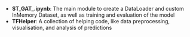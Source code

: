 * **ST_GAT_.ipynb**: The main module to create a DataLoader and custom InMemory Dataset, as well as training and evaluation of the model
* **TFHelper**: A collection of helping code, like data preprocessing, visualisation, and analysis of predictions
